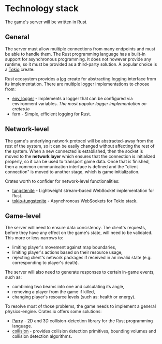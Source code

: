 # Technology stack

The game's server will be written in Rust.

## General

The server must allow multiple connections from many endpoints and must be able to handle them. The Rust programming
language has a built-in support for asynchronous programming. It does not however provide any runtime, so it must be
provided as a third-party solution. A popular choice is a [Tokio](https://crates.io/crates/tokio) create.

Rust ecosystem provides a [log](https://crates.io/crates/log) create for abstracting logging interface from its
implementation. There are multiple logger implementations to choose from:

* [env_logger](https://crates.io/crates/env_logger) - Implements a logger that can be configured via environment
variables. *The most popular logger implementation on crates.io*
* [fern](https://crates.io/crates/fern) - Simple, efficient logging for Rust.

## Network-level

The game's underlying network protocol will be abstracted-away from the rest of the system, so it can be easily changed
without affecting the rest of the system.
When a new connected is established, then the socket is moved to the **network layer** which ensures that the connection
is initialized properly, so it can be used to transport game data. Once that is finished, then a common communication
interface is defined and the "client connection" is moved to another stage, which is game initialization.

Crates worth to confider for network-level functionalities:

* [tungstenite](https://crates.io/crates/tungstenite) - Lightweight stream-based WebSocket implementation for Rust.
* [tokio-tungstenite](https://crates.io/crates/tokio-tungstenite) - Asynchronous WebSockets for Tokio stack.

## Game-level

The server will need to ensure data consistency. The client's requests, before they have any effect on the game's state,
will need to be validated. This more or less narrows to:

* limiting player's movement against map boundaries,
* limiting player's actions based on their resource usage,
* rejecting client's network packages if received in an invalid state (e.g. corresponding to player's death).

The server will also need to generate responses to certain in-game events, such as:

* combining two beams into one and calculating its angle,
* removing a player from the game if killed,
* changing player's resource levels (such as: health or energy).

To resolve most of those problems, the game needs to implement a general physics-engine. Crates.io offers some
solutions:

* [Parry](https://parry.rs/) - 2D and 3D collision-detection library for the Rust programming language.
* [collision](https://crates.io/crates/collision) - provides collision detection primitives, bounding volumes and
collision detection algorithms.
